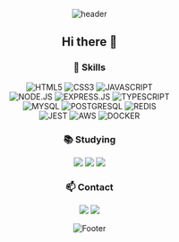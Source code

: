 <div align="center">
  
![header](https://capsule-render.vercel.app/api?type=waving&color=FF9966&height=200&section=header&text=Haon's%20resume&fontSize=50&fontColor=ffffff)
## Hi there 👋


### 🚀 Skills

![HTML5](https://img.shields.io/badge/HTML5-E34F26?style=for-the-badge&logo=html5&logoColor=white)
![CSS3](https://img.shields.io/badge/CSS3-1572B6?style=for-the-badge&logo=css3&logoColor=white)
![JAVASCRIPT](https://img.shields.io/badge/JavaScript-F7DF1E?style=for-the-badge&logo=JavaScript&logoColor=white) <br>
![NODE.JS](https://img.shields.io/badge/Node.js-43853D?style=for-the-badge&logo=node.js&logoColor=white)
![EXPRESS.JS](https://img.shields.io/badge/Express.js-404D59?style=for-the-badge)
![TYPESCRIPT](https://img.shields.io/badge/TypeScript-007ACC?style=for-the-badge&logo=typescript&logoColor=white) <br>
![MYSQL](https://img.shields.io/badge/MySQL-00000F?style=for-the-badge&logo=mysql&logoColor=white)
![POSTGRESQL](https://img.shields.io/badge/PostgreSQL-316192?style=for-the-badge&logo=postgresql&logoColor=white)
![REDIS](https://img.shields.io/badge/redis-%23DD0031.svg?&style=for-the-badge&logo=redis&logoColor=white) <br>
![JEST](https://img.shields.io/badge/Jest-323330?style=for-the-badge&logo=Jest&logoColor=white)
![AWS](https://img.shields.io/badge/Amazon_AWS-232F3E?style=for-the-badge&logo=amazon-aws&logoColor=white)
![DOCKER](https://img.shields.io/badge/docker-%230db7ed.svg?style=for-the-badge&logo=docker&logoColor=white)


### 📚 Studying
<img src="https://img.shields.io/badge/typescript-007ACC.svg?style=for-the-badge&logo=typescript&logoColor=white" />
<img src="https://img.shields.io/badge/React%20Query-FF4154?style=for-the-badge&logo=react%20query&logoColor=white" />
<img src="https://img.shields.io/badge/MongoDB-4EA94B?style=for-the-badge&logo=mongodb&logoColor=white" />

### 📫 Contact
  <a href="https://velog.io/@onding/posts"><img src="https://img.shields.io/badge/Velog-1EBC8F?style=for-the-badge&logo=velog&logoColor=white"/></a>
  <a href="intor48@gmail.com"><img src="https://img.shields.io/badge/intor48@gmail.com-D14836?style=for-the-badge&logo=gmail&logoColor=white"/></a>
  
![Footer](https://capsule-render.vercel.app/api?type=waving&color=FF9966&height=100&section=footer)

</div>
